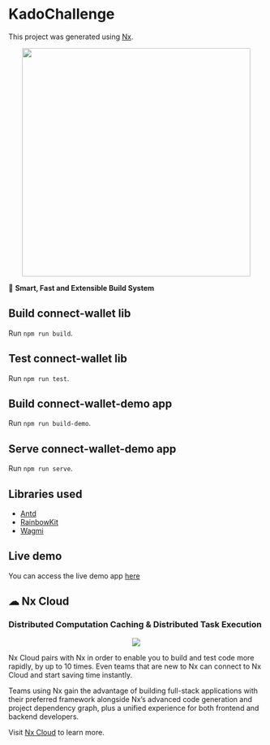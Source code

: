 

# KadoChallenge

This project was generated using [Nx](https://nx.dev).

<p style="text-align: center;"><img src="https://raw.githubusercontent.com/nrwl/nx/master/images/nx-logo.png" width="450"></p>

🔎 **Smart, Fast and Extensible Build System**

## Build connect-wallet lib

Run `npm run build`.

## Test connect-wallet lib

Run `npm run test`.

## Build connect-wallet-demo app

Run `npm run build-demo`.

## Serve connect-wallet-demo app

Run `npm run serve`.

## Libraries used

- [Antd](https://ant.design/)
- [RainbowKit](https://rainbowkit.com)
- [Wagmi](https://wagmi.sh/)

## Live demo
You can access the live demo app [here](https://kado-challenge.vercel.app/)

## ☁ Nx Cloud

### Distributed Computation Caching & Distributed Task Execution

<p style="text-align: center;"><img src="https://raw.githubusercontent.com/nrwl/nx/master/images/nx-cloud-card.png"></p>

Nx Cloud pairs with Nx in order to enable you to build and test code more rapidly, by up to 10 times. Even teams that are new to Nx can connect to Nx Cloud and start saving time instantly.

Teams using Nx gain the advantage of building full-stack applications with their preferred framework alongside Nx’s advanced code generation and project dependency graph, plus a unified experience for both frontend and backend developers.

Visit [Nx Cloud](https://nx.app/) to learn more.
